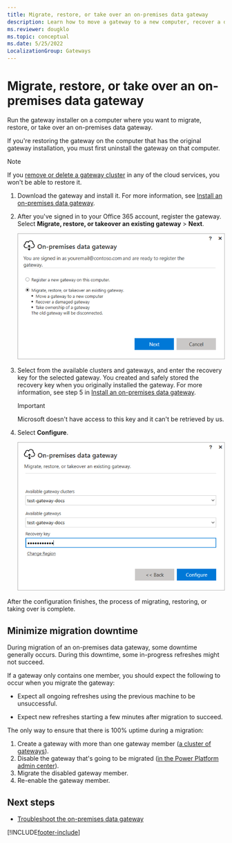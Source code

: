 ```yaml
---
title: Migrate, restore, or take over an on-premises data gateway
description: Learn how to move a gateway to a new computer, recover a damaged gateway, or take over ownership of a gateway.
ms.reviewer: dougklo
ms.topic: conceptual
ms.date: 5/25/2022
LocalizationGroup: Gateways
---
```


# Migrate, restore, or take over an on-premises data gateway

Run the gateway installer on a computer where you want to migrate, restore, or take over an on-premises data gateway.

If you're restoring the gateway on the computer that has the original gateway installation, you must first uninstall the gateway on that computer.

> [!NOTE]
> If you [remove or delete a gateway cluster](service-gateway-manage.md) in any of the cloud services, you won't be able to restore it.

1. Download the gateway and install it. For more information, see [Install an on-premises data gateway](service-gateway-install.md).

1. After you've signed in to your Office 365 account, register the gateway. Select **Migrate, restore, or takeover an existing gateway** > **Next**.

    ![Choosing to migrate, restore, or take over a gateway.](media/service-gateway-migrate/register-gateway.png)

1. Select from the available clusters and gateways, and enter the recovery key for the selected gateway. You created and safely stored the recovery key when you originally installed the gateway. For more information, see step 5 in [Install an on-premises data gateway](service-gateway-install.md).

    >[!Important]
    > Microsoft doesn't have access to this key and it can't be retrieved by us.

1. Select **Configure**.

    ![Configuring the migration, restoration, or takeover of a gateway.](media/service-gateway-migrate/migrate-restore-takeover.png)

After the configuration finishes, the process of migrating, restoring, or taking over is complete.

## Minimize migration downtime

During migration of an on-premises data gateway, some downtime generally occurs. During this downtime, some in-progress refreshes might not succeed.

If a gateway only contains one member, you should expect the following to occur when you migrate the gateway:

* Expect all ongoing refreshes using the previous machine to be unsuccessful.

* Expect new refreshes starting a few minutes after migration to succeed.

The only way to ensure that there is 100% uptime during a migration:

1. Create a gateway with more than one gateway member ([a cluster of gateways](service-gateway-high-availability-clusters.md)).
2. Disable the gateway that's going to be migrated ([in the Power Platform admin center](/power-platform/admin/onpremises-data-gateway-management#details)).
3. Migrate the disabled gateway member.
4. Re-enable the gateway member.

## Next steps

* [Troubleshoot the on-premises data gateway](service-gateway-tshoot.md)

[!INCLUDE[footer-include](../includes/footer-banner.md)]
